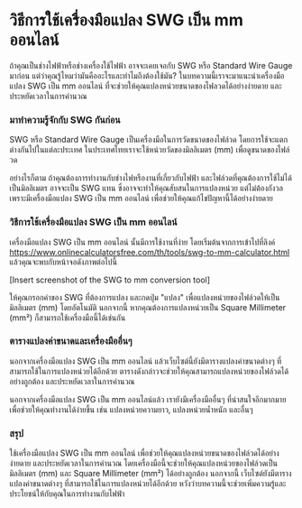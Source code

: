 วิธีการใช้เครื่องมือแปลง SWG เป็น mm ออนไลน์
============================================

ถ้าคุณเป็นช่างไฟฟ้าหรือช่างเครื่องใช้ไฟฟ้า อาจจะเคยเจอกับ SWG หรือ Standard Wire Gauge มาก่อน แต่ว่าคุณรู้ไหมว่ามันคืออะไรและทำไมถึงต้องใช้มัน? ในบทความนี้เราจะมาแนะนำเครื่องมือแปลง SWG เป็น mm ออนไลน์ ที่จะช่วยให้คุณแปลงหน่วยขนาดของไฟลวดได้อย่างง่ายดาย และประหยัดเวลาในการคำนวณ

### มาทำความรู้จักกับ SWG กันก่อน

SWG หรือ Standard Wire Gauge เป็นเครื่องมือในการวัดขนาดของไฟล์วด โดยการใช้จะแตกต่างกันไปในแต่ละประเทศ ในประเทศไทยเราจะใช้หน่วยวัดของมิลลิเมตร (mm) เพื่อดูขนาดของไฟล์วด

อย่างไรก็ตาม ถ้าคุณต้องการทำงานกับช่างไฟหรืองานที่เกี่ยวกับไฟฟ้า และไฟล์วดที่คุณต้องการใช้ไม่ได้เป็นมิลลิเมตร อาจจะเป็น SWG แทน ซึ่งอาจจะทำให้คุณสับสนในการแปลงหน่วย แต่ไม่ต้องกังวล เพราะมีเครื่องมือแปลง SWG เป็น mm ออนไลน์ เพื่อช่วยให้คุณแก้ไขปัญหานี้ได้อย่างง่ายดาย

### วิธีการใช้เครื่องมือแปลง SWG เป็น mm ออนไลน์

เครื่องมือแปลง SWG เป็น mm ออนไลน์ นั้นมีการใช้งานที่ง่าย โดยเริ่มต้นจากการเข้าไปที่ลิงค์ <https://www.onlinecalculatorsfree.com/th/tools/swg-to-mm-calculator.html> แล้วคุณจะพบกับหน้าจอดังภาพต่อไปนี้

\[Insert screenshot of the SWG to mm conversion tool\]

ให้คุณกรอกค่าของ SWG ที่ต้องการแปลง และกดปุ่ม "แปลง" เพื่อแปลงหน่วยของไฟล์วดให้เป็นมิลลิเมตร (mm) โดยอัตโนมัติ นอกจากนี้ หากคุณต้องการแปลงหน่วยเป็น Square Millimeter (mm²) ก็สามารถใช้เครื่องมือนี้ได้เช่นกัน

### ตารางแปลงค่าขนาดและเครื่องมืออื่นๆ

นอกจากเครื่องมือแปลง SWG เป็น mm ออนไลน์ แล้วเว็บไซต์นี้ยังมีตารางแปลงค่าขนาดต่างๆ ที่สามารถใช้ในการแปลงหน่วยได้อีกด้วย ตารางดังกล่าวจะช่วยให้คุณสามารถแปลงหน่วยของไฟล์วดได้อย่างถูกต้อง และประหยัดเวลาในการคำนวณ

นอกจากเครื่องมือแปลง SWG เป็น mm ออนไลน์แล้ว เรายังมีเครื่องมืออื่นๆ ที่น่าสนใจอีกมากมาย เพื่อช่วยให้คุณทำงานได้ง่ายขึ้น เช่น แปลงหน่วยความยาว, แปลงหน่วยน้ำหนัก และอื่นๆ

### สรุป

ใช้เครื่องมือแปลง SWG เป็น mm ออนไลน์ เพื่อช่วยให้คุณแปลงหน่วยขนาดของไฟล์วดได้อย่างง่ายดาย และประหยัดเวลาในการคำนวณ โดยเครื่องมือนี้จะช่วยให้คุณแปลงหน่วยของไฟล์วดเป็นมิลลิเมตร (mm) และ Square Millimeter (mm²) ได้อย่างถูกต้อง นอกจากนี้ เว็บไซต์ยังมีตารางแปลงค่าขนาดต่างๆ ที่สามารถใช้ในการแปลงหน่วยได้อีกด้วย หวังว่าบทความนี้จะช่วยเพิ่มความรู้และประโยชน์ให้กับคุณในการทำงานกับไฟฟ้า